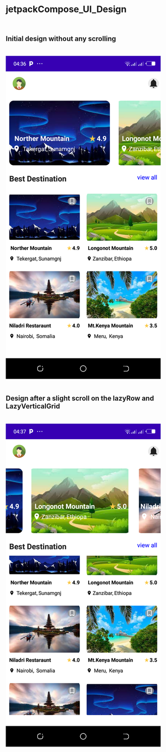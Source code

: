 # jetpackCompose_UI_Design<br><br>

## Initial design without any scrolling<br><br>


![Initial deign without any scrolling](jetpack_Compose_Screenshot1.png)<br><br>


## **Design after a slight scroll on the lazyRow and LazyVerticalGrid**<br><br>


![Design after a slight scroll on the lazyRow and LazyVerticalGrid](jetpack_Compose_Screenshot2.png)
